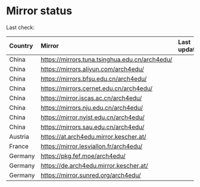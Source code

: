 <script src="./time.js"></script>
# Mirror status
Last check: <script type="text/javascript">localize(1705958169.7379305);</script>

|Country|Mirror|Last update|
|:------|:-----|:----------|
|China|https://mirrors.tuna.tsinghua.edu.cn/arch4edu/|<script type="text/javascript">localize(1705905383);</script>|
|China|https://mirrors.aliyun.com/arch4edu/|<script type="text/javascript">localize(1705905383);</script>|
|China|https://mirrors.bfsu.edu.cn/arch4edu/|<script type="text/javascript">localize(1705905383);</script>|
|China|https://mirrors.cernet.edu.cn/arch4edu/|<script type="text/javascript">localize(1705905383);</script>|
|China|https://mirror.iscas.ac.cn/arch4edu/|<script type="text/javascript">localize(1705905383);</script>|
|China|https://mirrors.nju.edu.cn/arch4edu/|<script type="text/javascript">localize(1705862048);</script>|
|China|https://mirror.nyist.edu.cn/arch4edu/|<script type="text/javascript">localize(1705948332);</script>|
|China|https://mirrors.sau.edu.cn/arch4edu/|<script type="text/javascript">localize(1705948332);</script>|
|Austria|https://at.arch4edu.mirror.kescher.at/|<script type="text/javascript">localize(1705948332);</script>|
|France|https://mirror.lesviallon.fr/arch4edu/|<script type="text/javascript">localize(1705905383);</script>|
|Germany|https://pkg.fef.moe/arch4edu/|<script type="text/javascript">localize(1705948332);</script>|
|Germany|https://de.arch4edu.mirror.kescher.at/|<script type="text/javascript">localize(1705948332);</script>|
|Germany|https://mirror.sunred.org/arch4edu/|<script type="text/javascript">localize(1705948332);</script>|

<script src="./tablefilter/tablefilter.js"></script>
<script src="./table.js"></script>